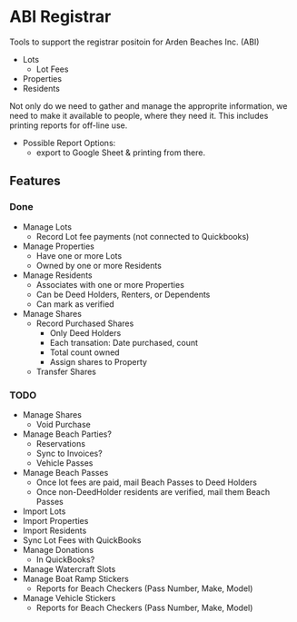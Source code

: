 # ABI Registrar

Tools to support the registrar positoin for Arden Beaches Inc. (ABI)
- Lots
  - Lot Fees
- Properties
- Residents

Not only do we need to gather and manage the approprite information, we need to make it available to people, where they need it. This includes printing reports for off-line use.
- Possible Report Options: 
  - export to Google Sheet & printing from there.

## Features

### Done

  - Manage Lots
    - Record Lot fee payments (not connected to Quickbooks)
  - Manage Properties
    - Have one or more Lots
    - Owned by one or more Residents
  - Manage Residents
    - Associates with one or more Properties
    - Can be Deed Holders, Renters, or Dependents
    - Can mark as verified
  - Manage Shares
    - Record Purchased Shares
      - Only Deed Holders
      - Each transation: Date purchased, count
      - Total count owned
      - Assign shares to Property
    - Transfer Shares

### TODO

  - Manage Shares
    - Void Purchase
  - Manage Beach Parties?
    - Reservations 
    - Sync to Invoices?
    - Vehicle Passes
  - Manage Beach Passes
    - Once lot fees are paid, mail Beach Passes to Deed Holders
    - Once non-DeedHolder residents are verified, mail them Beach Passes
  - Import Lots
  - Import Properties
  - Import Residents
  - Sync Lot Fees with QuickBooks
  - Manage Donations
    - In QuickBooks?
  - Manage Watercraft Slots
  - Manage Boat Ramp Stickers
    - Reports for Beach Checkers (Pass Number, Make, Model)
  - Manage Vehicle Stickers
    - Reports for Beach Checkers (Pass Number, Make, Model)